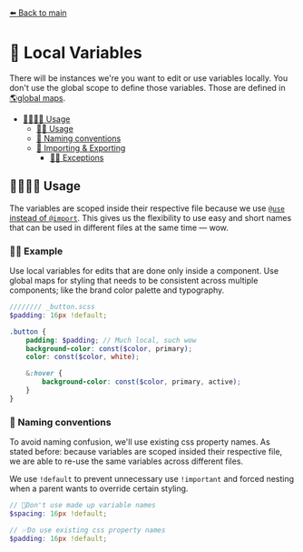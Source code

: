 [⬅️ Back to main](README.md)

# 🏡 Local Variables
There will be instances we're you want to edit or use variables locally. You don't use the global scope to define those variables. Those are defined in [🌎global maps](_global-variables.md).

  - [👨‍👩‍👧‍👦 Usage](#%f0%9f%91%a8%e2%80%8d%f0%9f%91%a9%e2%80%8d%f0%9f%91%a7%e2%80%8d%f0%9f%91%a6-usage)
    - [👷‍♂️ Usage](#%f0%9f%91%b7%e2%80%8d%e2%99%82%ef%b8%8f-usage)
    - [👶 Naming conventions](#%f0%9f%91%b6-naming-conventions)
    - [💃 Importing & Exporting](#%f0%9f%92%83-importing--exporting)
      - [🕺🏿 Exceptions](#%f0%9f%95%ba%f0%9f%8f%bf-exceptions)

## 👨‍👩‍👧‍👦 Usage
The variables are scoped inside their respective file because we use [`@use` instead of `@import`](_using-other-files.scss). This gives us the flexibility to use easy and short names that can be used in different files at the same time — wow.

### 👷‍♂️ Example
Use local variables for edits that are done only inside a component. Use global maps for styling that needs to be consistent across multiple components; like the brand color palette and typography.

```scss
//////// _button.scss
$padding: 16px !default;

.button {
    padding: $padding; // Much local, such wow
    background-color: const($color, primary);
    color: const($color, white);

    &:hover {
        background-color: const($color, primary, active);
    }
}
```

### 👶 Naming conventions
To avoid naming confusion, we'll use existing css property names. As stated before: because variables are scoped insided their respective file, we are able to re-use the same variables across different files.

We use `!default` to prevent unnecessary use `!important` and forced nesting when a parent wants to override certain styling.
```scss
// 🚫Don't use made up variable names
$spacing: 16px !default;

// ✅Do use existing css property names
$padding: 16px !default;
```